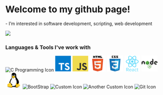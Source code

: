 <h1>Welcome to my github page!</h1>
- I’m interested in software development, scripting, web development 

![](https://leetcard.jacoblin.cool/jsacob?border=0&radius=20) 

<h3>Languages & Tools I've work with</h3>
<div style="width: 100%;">
<img src="https://upload.wikimedia.org/wikipedia/commons/1/18/C_Programming_Language.svg" alt="C Programming Icon" width="50" height="50"> 
<img src="https://raw.githubusercontent.com/devicons/devicon/master/icons/typescript/typescript-original.svg" alt="TS Icon" width="50" height="50">
<img src="https://raw.githubusercontent.com/devicons/devicon/master/icons/javascript/javascript-original.svg" alt="JS Icon" width="50" height="50">
<img src="https://raw.githubusercontent.com/devicons/devicon/master/icons/html5/html5-original-wordmark.svg" alt="HTML5 Icon" width="50" height="50">
<img src="https://raw.githubusercontent.com/devicons/devicon/master/icons/css3/css3-original-wordmark.svg" alt="CSS3 Icon" width="50" height="50">
<img src="https://raw.githubusercontent.com/devicons/devicon/master/icons/react/react-original-wordmark.svg" alt="React Icon" width="50" height="50">
<img src="https://raw.githubusercontent.com/devicons/devicon/master/icons/nodejs/nodejs-original-wordmark.svg" alt="Node.js Icon" width="50" height="50">
<img src="https://raw.githubusercontent.com/devicons/devicon/master/icons/linux/linux-original.svg" alt="Linux Icon" width="50" height="50">
<img src="https://upload.wikimedia.org/wikipedia/commons/b/b2/Bootstrap_logo.svg" alt ="BootStrap" width="50" height="50">
<img src="https://camo.githubusercontent.com/52643e404ca1a1d90beb0095ebddda4b16b8c30dfcfeb5d42355a2df037c7c8e/68747470733a2f2f7777772e766563746f726c6f676f2e7a6f6e652f6c6f676f732f7461696c77696e646373732f7461696c77696e646373732d69636f6e2e737667" alt="Custom Icon" width="50" height="50">
<img src="https://camo.githubusercontent.com/11cd9dd9ccf8dd838dc3989602b98a9b5aa5420746bdd1a0ae95ce475f4f0b3e/68747470733a2f2f796f757465616d2e696f2f626c6f672f77702d636f6e74656e742f75706c6f6164732f323032322f30342f657870726573736a735f6c6f676f2e706e67" alt="Another Custom Icon" width="50" height="50">
<img src="https://camo.githubusercontent.com/ff5301ef7472dbdf522b776167a8af8c326299fe8175e53f6b052bbcc04533e3/68747470733a2f2f7777772e766563746f726c6f676f2e7a6f6e652f6c6f676f732f6769742d73636d2f6769742d73636d2d69636f6e2e737667" alt="Git Icon" width="50" height="50">
</div>

